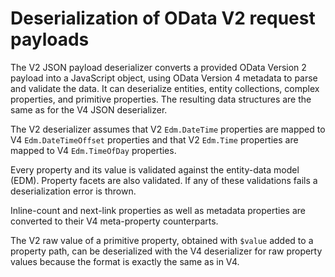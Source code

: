 # Deserialization of OData V2 request payloads

The V2 JSON payload deserializer converts a provided OData Version 2 payload
into a JavaScript object, using OData Version 4 metadata to parse and
validate the data. It can deserialize entities, entity collections, complex
properties, and primitive properties. The resulting data structures are the
same as for the V4 JSON deserializer.

The V2 deserializer assumes that V2 `Edm.DateTime` properties are mapped to
V4 `Edm.DateTimeOffset` properties and that V2 `Edm.Time` properties are
mapped to V4 `Edm.TimeOfDay` properties.

Every property and its value is validated against the entity-data model
(EDM). Property facets are also validated. If any of these validations fails
a deserialization error is thrown.

Inline-count and next-link properties as well as metadata properties are
converted to their V4 meta-property counterparts.

The V2 raw value of a primitive property, obtained with `$value` added to a
property path, can be deserialized with the V4 deserializer for raw property
values because the format is exactly the same as in V4.
